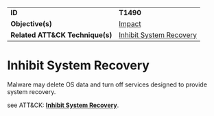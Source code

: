 |||
|---------|------------------------|
|**ID**|**T1490**|
|**Objective(s)**| [Impact](https://github.com/MBCProject/mbc-markdown/tree/master/impact)|
|**Related ATT&CK Technique(s)**|[Inhibit System Recovery](https://attack.mitre.org/techniques/T1490/)| 


Inhibit System Recovery
=======================
Malware may delete OS data and turn off services designed to provide system recovery.

see ATT&CK: [**Inhibit System Recovery**](https://attack.mitre.org/techniques/T1490/).


